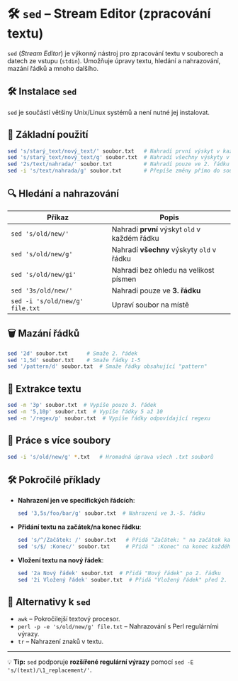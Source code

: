 # 🛠 `sed` – Stream Editor (zpracování textu)

`sed` (*Stream Editor*) je výkonný nástroj pro zpracování textu v souborech a datech ze vstupu (`stdin`). Umožňuje úpravy textu, hledání a nahrazování, mazání řádků a mnoho dalšího.

## 🛠 Instalace `sed`
`sed` je součástí většiny Unix/Linux systémů a není nutné jej instalovat.

## 📖 Základní použití
```bash
sed 's/starý_text/nový_text/' soubor.txt   # Nahradí první výskyt v každém řádku
sed 's/starý_text/nový_text/g' soubor.txt  # Nahradí všechny výskyty v řádku
sed '2s/text/nahrada/' soubor.txt          # Nahradí pouze ve 2. řádku
sed -i 's/text/nahrada/g' soubor.txt       # Přepíše změny přímo do souboru
```

## 🔍 Hledání a nahrazování
| Příkaz | Popis |
|--------|-------|
| `sed 's/old/new/'` | Nahradí **první** výskyt `old` v každém řádku |
| `sed 's/old/new/g'` | Nahradí **všechny** výskyty `old` v řádku |
| `sed 's/old/new/gi'` | Nahradí bez ohledu na velikost písmen |
| `sed '3s/old/new/'` | Nahradí pouze ve **3. řádku** |
| `sed -i 's/old/new/g' file.txt` | Upraví soubor na místě |

## 🗑 Mazání řádků
```bash
sed '2d' soubor.txt      # Smaže 2. řádek
sed '1,5d' soubor.txt    # Smaže řádky 1-5
sed '/pattern/d' soubor.txt  # Smaže řádky obsahující "pattern"
```

## 🎯 Extrakce textu
```bash
sed -n '3p' soubor.txt  # Vypíše pouze 3. řádek
sed -n '5,10p' soubor.txt  # Vypíše řádky 5 až 10
sed -n '/regex/p' soubor.txt  # Vypíše řádky odpovídající regexu
```

## 🔄 Práce s více soubory
```bash
sed -i 's/old/new/g' *.txt   # Hromadná úprava všech .txt souborů
```

## 🛠 Pokročilé příklady
- **Nahrazení jen ve specifických řádcích**:
  ```bash
  sed '3,5s/foo/bar/g' soubor.txt  # Nahrazení ve 3.-5. řádku
  ```
- **Přidání textu na začátek/na konec řádku**:
  ```bash
  sed 's/^/Začátek: /' soubor.txt   # Přidá "Začátek: " na začátek každého řádku
  sed 's/$/ :Konec/' soubor.txt     # Přidá " :Konec" na konec každého řádku
  ```
- **Vložení textu na nový řádek**:
  ```bash
  sed '2a Nový řádek' soubor.txt  # Přidá "Nový řádek" po 2. řádku
  sed '2i Vložený řádek' soubor.txt  # Přidá "Vložený řádek" před 2. řádek
  ```

## 🔄 Alternativy k `sed`
- `awk` – Pokročilejší textový procesor.
- `perl -p -e 's/old/new/g' file.txt` – Nahrazování s Perl regulárními výrazy.
- `tr` – Nahrazení znaků v textu.

---
💡 **Tip:** `sed` podporuje **rozšířené regulární výrazy** pomocí `sed -E 's/(text)/\1_replacement/'`.
